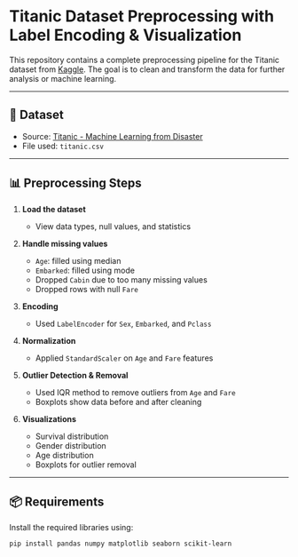 # Titanic Dataset Preprocessing with Label Encoding & Visualization

This repository contains a complete preprocessing pipeline for the Titanic dataset from [Kaggle](https://www.kaggle.com/datasets/yasserh/titanic-dataset). The goal is to clean and transform the data for further analysis or machine learning.

---

## 📁 Dataset

- Source: [Titanic - Machine Learning from Disaster](https://www.kaggle.com/datasets/yasserh/titanic-dataset)
- File used: `titanic.csv`

---

## 📊 Preprocessing Steps

1. **Load the dataset**  
   - View data types, null values, and statistics

2. **Handle missing values**  
   - `Age`: filled using median  
   - `Embarked`: filled using mode  
   - Dropped `Cabin` due to too many missing values  
   - Dropped rows with null `Fare`

3. **Encoding**  
   - Used `LabelEncoder` for `Sex`, `Embarked`, and `Pclass`

4. **Normalization**  
   - Applied `StandardScaler` on `Age` and `Fare` features

5. **Outlier Detection & Removal**  
   - Used IQR method to remove outliers from `Age` and `Fare`
   - Boxplots show data before and after cleaning

6. **Visualizations**  
   - Survival distribution  
   - Gender distribution  
   - Age distribution  
   - Boxplots for outlier removal

---

## 📦 Requirements

Install the required libraries using:

```bash
pip install pandas numpy matplotlib seaborn scikit-learn



